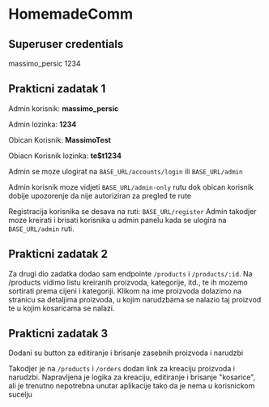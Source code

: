 # HomemadeComm

## Superuser credentials

massimo_persic
1234

## Prakticni zadatak 1

Admin korisnik: **massimo_persic**

Admin lozinka: **1234**

Obican Korisnik: **MassimoTest**

Obiacn Korisnik lozinka: **te$t1234**

Admin se moze ulogirat na `BASE_URL/accounts/login` ili `BASE_URL/admin`

Admin korisnik moze vidjeti `BASE_URL/admin-only` rutu dok obican korisnik dobije upozorenje da nije autoriziran za pregled te rute

Registracija korisnika se desava na ruti: `BASE_URL/register`
Admin takodjer moze kreirati i brisati korisnika u admin panelu kada se ulogira na `BASE_URL/admin` ruti.

## Prakticni zadatak 2

Za drugi dio zadatka dodao sam endpointe `/products` i `/products/:id`. Na /products vidimo listu kreiranih proizvoda, kategorije, itd., te ih mozemo sortirati prema cijeni i kategoriji. Klikom na ime proizvoda dolazimo na stranicu sa detaljima proizvoda, u kojim narudzbama se nalazio taj proizvod te u kojim kosaricama se nalazi.

## Prakticni zadatak 3

Dodani su button za editiranje i brisanje zasebnih proizvoda i narudzbi

Takodjer je na `/products` i `/orders` dodan link za kreaciju proizvoda i narudzbi. Napravljena je logika za kreaciju, editiranje i brisanje "kosarice", ali je trenutno nepotrebna unutar aplikacije tako da je nema u korisnickom sucelju
